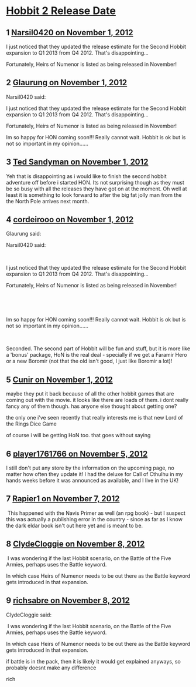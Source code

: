 # [Hobbit 2 Release Date](https://community.fantasyflightgames.com/topic/73616-hobbit-2-release-date/)

## 1 [Narsil0420 on November 1, 2012](https://community.fantasyflightgames.com/topic/73616-hobbit-2-release-date/?do=findComment&comment=717798)

I just noticed that they updated the release estimate for the Second Hobbit expansion to Q1 2013 from Q4 2012. That's disappointing…

Fortunately, Heirs of Numenor is listed as being released in November!

## 2 [Glaurung on November 1, 2012](https://community.fantasyflightgames.com/topic/73616-hobbit-2-release-date/?do=findComment&comment=717812)

Narsil0420 said:

I just noticed that they updated the release estimate for the Second Hobbit expansion to Q1 2013 from Q4 2012. That's disappointing…

Fortunately, Heirs of Numenor is listed as being released in November!



Im so happy for HON coming soon!!! Really cannot wait. Hobbit is ok but is not so important in my opinion……

## 3 [Ted Sandyman on November 1, 2012](https://community.fantasyflightgames.com/topic/73616-hobbit-2-release-date/?do=findComment&comment=717820)

Yeh that is disappointing as i would like to finish the second hobbit adventure off before i started HON. Its not surprising though as they must be so busy with all the releases they have got on at the moment. Oh well at least it is something to look forward to after the big fat jolly man from the the North Pole arrives next month.

## 4 [cordeirooo on November 1, 2012](https://community.fantasyflightgames.com/topic/73616-hobbit-2-release-date/?do=findComment&comment=717851)

Glaurung said:

Narsil0420 said:

 

I just noticed that they updated the release estimate for the Second Hobbit expansion to Q1 2013 from Q4 2012. That's disappointing…

Fortunately, Heirs of Numenor is listed as being released in November!

 

 

Im so happy for HON coming soon!!! Really cannot wait. Hobbit is ok but is not so important in my opinion……



 

Seconded.
The second part of Hobbit will be fun and stuff, but it is more like a 'bonus' package, HoN is the real deal - specially if we get a Faramir Hero or a new Boromir (not that the old isn't good, I just like Boromir a lot)!

## 5 [Cunir on November 1, 2012](https://community.fantasyflightgames.com/topic/73616-hobbit-2-release-date/?do=findComment&comment=717852)

maybe they put it back because of all the other hobbit games that are coming out with the movie. it looks like there are loads of them. i dont really fancy any of them though. has anyone else thought about getting one?

the only one i've seen recently that really interests me is that new Lord of the Rings Dice Game

of course i will be getting HoN too. that goes without saying

## 6 [player1761766 on November 5, 2012](https://community.fantasyflightgames.com/topic/73616-hobbit-2-release-date/?do=findComment&comment=719293)

I still don't put any store by the information on the upcoming page, no matter how often they update it! I had the deluxe for Call of Cthulhu in my hands weeks before it was announced as available, and I live in the UK!

## 7 [Rapier1 on November 7, 2012](https://community.fantasyflightgames.com/topic/73616-hobbit-2-release-date/?do=findComment&comment=720121)

 This happened with the Navis Primer as well (an rpg book) - but I suspect this was actually a publishing error in the country - since as far as I know the dark eldar book isn't out here yet and is meant to be.

## 8 [ClydeCloggie on November 8, 2012](https://community.fantasyflightgames.com/topic/73616-hobbit-2-release-date/?do=findComment&comment=720305)

 I was wondering if the last Hobbit scenario, on the Battle of the Five Armies, perhaps uses the Battle keyword.

In which case Heirs of Numenor needs to be out there as the Battle keyword gets introduced in that expansion.

## 9 [richsabre on November 8, 2012](https://community.fantasyflightgames.com/topic/73616-hobbit-2-release-date/?do=findComment&comment=720313)

ClydeCloggie said:

 I was wondering if the last Hobbit scenario, on the Battle of the Five Armies, perhaps uses the Battle keyword.

In which case Heirs of Numenor needs to be out there as the Battle keyword gets introduced in that expansion.



if battle is in the pack, then it is likely it would get explained anyways, so probably doesnt make any difference

rich

